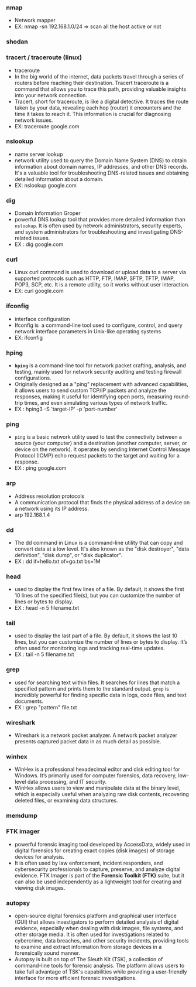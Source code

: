 ### nmap
- Network mapper 
- EX: nmap -sn 192.168.1.0/24 => scan all the host active or not

### shodan
### tracert / traceroute (linux)
- traceroute
- In the big world of the internet, data packets travel through a series of routers before reaching their destination. Tracert traceroute is a command that allows you to trace this path, providing valuable insights into your network connection.
- Tracert, short for traceroute, is like a digital detective. It traces the route taken by your data, revealing each hop (router) it encounters and the time it takes to reach it. This information is crucial for diagnosing network issues.
- EX:  traceroute google.com
### nslookup
- name server lookup
- network utility used to query the Domain Name System (DNS) to obtain information about domain names, IP addresses, and other DNS records. It's a valuable tool for troubleshooting DNS-related issues and obtaining detailed information about a domain.
- EX: nslookup google.com 

### dig
- Domain Information Groper
- powerful DNS lookup tool that provides more detailed information than `nslookup`. It is often used by network administrators, security experts, and system administrators for troubleshooting and investigating DNS-related issues.
- EX : dig google.com
### curl
- Linux curl command is used to download or upload data to a server via supported protocols such as HTTP, FTP, IMAP, SFTP, TFTP, IMAP, POP3, SCP, etc. It is a remote utility, so it works without user interaction.
- EX: curl google.com

### ifconfig
- interface configuration
- Ifconfig is  a command-line tool used to configure, control, and query network interface parameters in Unix-like operating systems
- EX: ifconfig 
### hping
- **`hping`** is a command-line tool for network packet crafting, analysis, and testing, mainly used for network security auditing and testing firewall configurations.
- Originally designed as a "ping" replacement with advanced capabilities, it allows users to send custom TCP/IP packets and analyze the responses, making it useful for identifying open ports, measuring round-trip times, and even simulating various types of network traffic.
- EX : hping3 -S  'target-IP' -p 'port-number'
### ping
- `ping` is a basic network utility used to test the connectivity between a source (your computer) and a destination (another computer, server, or device on the network). It operates by sending Internet Control Message Protocol (ICMP) echo request packets to the target and waiting for a response.
- EX : ping google.com

### arp
- Address resolution protocols
- A communication protocol that finds the physical address of a device on a network using its IP address.
- arp 192.168.1.4
### dd
- The dd command in Linux is a command-line utility that can copy and convert data at a low level. It's also known as the "disk destroyer", "data definition", "disk dump", or "disk duplicator".
- EX : dd if=hello.txt of=go.txt bs=1M
### head
- used to display the first few lines of a file. By default, it shows the first 10 lines of the specified file(s), but you can customize the number of lines or bytes to display.
- EX : head -n 5 filename.txt

### tail
- used to display the last part of a file. By default, it shows the last 10 lines, but you can customize the number of lines or bytes to display. It’s often used for monitoring logs and tracking real-time updates.
- EX : tail -n 5 filename.txt

### grep
- used for searching text within files. It searches for lines that match a specified pattern and prints them to the standard output. `grep` is incredibly powerful for finding specific data in logs, code files, and text documents.
- EX : grep "pattern" file.txt

### wireshark
- Wireshark is a network packet analyzer. A network packet analyzer presents captured packet data in as much detail as possible.
### winhex
- WinHex is a professional hexadecimal editor and disk editing tool for Windows. It’s primarily used for computer forensics, data recovery, low-level data processing, and IT security.
- WinHex allows users to view and manipulate data at the binary level, which is especially useful when analyzing raw disk contents, recovering deleted files, or examining data structures.

### memdump

### FTK imager
- powerful forensic imaging tool developed by AccessData, widely used in digital forensics for creating exact copies (disk images) of storage devices for analysis.
- It is often used by law enforcement, incident responders, and cybersecurity professionals to capture, preserve, and analyze digital evidence. FTK Imager is part of the **Forensic Toolkit (FTK)** suite, but it can also be used independently as a lightweight tool for creating and viewing disk images.

### autopsy
- open-source digital forensics platform and graphical user interface (GUI) that allows investigators to perform detailed analysis of digital evidence, especially when dealing with disk images, file systems, and other storage media. It is often used for investigations related to cybercrime, data breaches, and other security incidents, providing tools to examine and extract information from storage devices in a forensically sound manner.
- Autopsy is built on top of The Sleuth Kit (TSK), a collection of command-line tools for forensic analysis. The platform allows users to take full advantage of TSK's capabilities while providing a user-friendly interface for more efficient forensic investigations.
